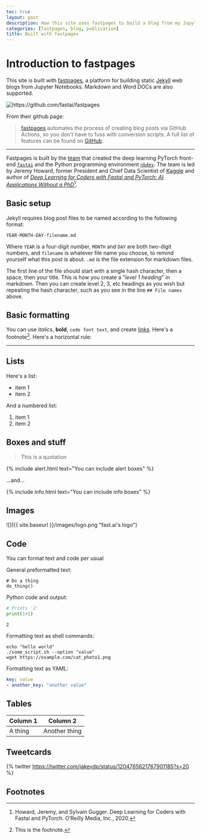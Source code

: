 ```yaml
---
toc: true
layout: post
description: How this site uses fastpages to build a blog from my Jupyter Notebooks and markdown documents.
categories: [fastpages, blog, publication]
title: Built with fastpages
---
```

# Introduction to fastpages

This site is built with [fastpages](https://github.com/fastai/fastpages), a platform for building static [Jekyll](https://jekyllrb.com/) web blogs from Jupyter Notebooks. Markdown and Word DOCs are also supported.

![]({{site.baseurl}}/images/diagram.png "https://github.com/fastai/fastpages")

From their github page:

> [fastpages](https://github.com/fastai/fastpages) automates the process of creating blog posts via GitHub Actions, so you don't have to fuss with conversion scripts.  A full list of features can be found on [GitHub](https://github.com/fastai/fastpages).  

---

Fastpages is built by the [team](https://www.fast.ai/about/) that created the deep learning PyTorch front-end [`fastai`](https://docs.fast.ai) and the Python programming environment [`nbdev`](https://nbdev.fast.ai). The team is led by Jeremy Howard, former President and Chief Data Scientist of [Kaggle](https://www.kaggle.com) and author of [_Deep Learning for Coders with Fastai and PyTorch: AI Applications Without a PhD_](https://www.amazon.com/Deep-Learning-Coders-fastai-PyTorch/dp/1492045527)[^1].

[^1]: Howard, Jeremy, and Sylvain Gugger. Deep Learning for Coders with Fastai and PyTorch. O’Reilly Media, Inc., 2020.


## Basic setup

Jekyll requires blog post files to be named according to the following format:

`YEAR-MONTH-DAY-filename.md`

Where `YEAR` is a four-digit number, `MONTH` and `DAY` are both two-digit numbers, and `filename` is whatever file name you choose, to remind yourself what this post is about. `.md` is the file extension for markdown files.

The first line of the file should start with a single hash character, then a space, then your title. This is how you create a "*level 1 heading*" in markdown. Then you can create level 2, 3, etc headings as you wish but repeating the hash character, such as you see in the line `## File names` above.

## Basic formatting

You can use *italics*, **bold**, `code font text`, and create [links](https://www.markdownguide.org/cheat-sheet/). Here's a footnote[^2]. Here's a horizontal rule:

---

## Lists

Here's a list:

- item 1
- item 2

And a numbered list:

1. item 1
1. item 2

## Boxes and stuff

> This is a quotation

{% include alert.html text="You can include alert boxes" %}

...and...

{% include info.html text="You can include info boxes" %}

## Images

![]({{ site.baseurl }}/images/logo.png "fast.ai's logo")

## Code

You can format text and code per usual

General preformatted text:

    # Do a thing
    do_thing()

Python code and output:

```python
# Prints '2'
print(1+1)
```

    2

Formatting text as shell commands:

```shell
echo "hello world"
./some_script.sh --option "value"
wget https://example.com/cat_photo1.png
```

Formatting text as YAML:

```yaml
key: value
- another_key: "another value"
```


## Tables

| Column 1 | Column 2 |
|-|-|
| A thing | Another thing |


## Tweetcards

{% twitter https://twitter.com/jakevdp/status/1204765621767901185?s=20 %}


## Footnotes



[^2]: This is the footnote.
